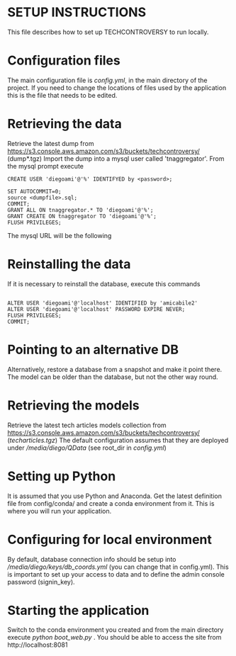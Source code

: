 # SETUP INSTRUCTIONS

This file describes how to set up TECHCONTROVERSY to run locally.


# Configuration files

The main configuration file is _config.yml_, in the main directory of the project. If you need to change the locations of files used by the application this is the file that needs to be edited.


# Retrieving the data

Retrieve the latest dump from https://s3.console.aws.amazon.com/s3/buckets/techcontroversy/ (dump*.tgz)
Import the dump into a mysql user called 'tnaggregator'. From the mysql prompt execute

~~~~
CREATE USER 'diegoami'@'%' IDENTIFYED by <password>;

SET AUTOCOMMIT=0;
source <dumpfile>.sql;
COMMIT;
GRANT ALL ON tnaggregator.* TO 'diegoami'@'%';
GRANT CREATE ON tnaggregator TO 'diegoami'@'%';
FLUSH PRIVILEGES;
~~~~

The mysql URL will be the following 

# Reinstalling the data

If it is necessary to reinstall the database, execute this commands

~~~~

ALTER USER 'diegoami'@'localhost' IDENTIFIED by 'amicabile2'
ALTER USER 'diegoami'@'localhost' PASSWORD EXPIRE NEVER;
FLUSH PRIVILEGES;
COMMIT;
~~~~

# Pointing to an alternative DB

Alternatively, restore a database from a snapshot and make it point there. The model can be older than the database, but not the other way round.

# Retrieving the models

Retrieve the latest tech articles models collection from https://s3.console.aws.amazon.com/s3/buckets/techcontroversy/ (_techarticles.tgz_)
The default configuration assumes that they are deployed under _/media/diego/QData_ (see root_dir in _config.yml_)

# Setting up Python

It is assumed that you use Python and Anaconda. Get the latest definition file from config/conda/ and create a conda environment from it. This is where you will run your application.

# Configuring for local environment

By default, database connection info should be setup into _/media/diego/keys/db_coords.yml_ (you can change that in config.yml). This is important to set up your access to data and to define the admin console password (signin_key).

# Starting the application

Switch to the conda environment you created and from the main directory execute _python boot_web.py_ . You should be able to access the site from http://localhost:8081








